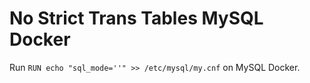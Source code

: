 # No Strict Trans Tables MySQL Docker

Run `RUN echo "sql_mode=''" >> /etc/mysql/my.cnf` on MySQL Docker.
